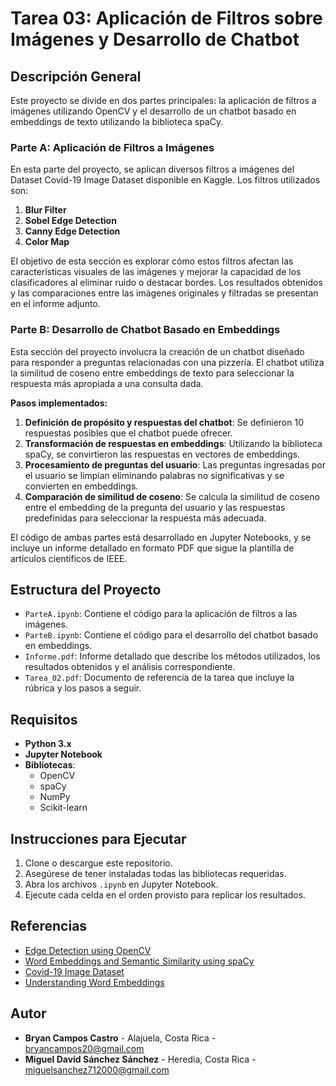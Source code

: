 # Tarea 03: Aplicación de Filtros sobre Imágenes y Desarrollo de Chatbot

## Descripción General

Este proyecto se divide en dos partes principales: la aplicación de filtros a imágenes utilizando OpenCV y el desarrollo de un chatbot basado en embeddings de texto utilizando la biblioteca spaCy.

### Parte A: Aplicación de Filtros a Imágenes

En esta parte del proyecto, se aplican diversos filtros a imágenes del Dataset Covid-19 Image Dataset disponible en Kaggle. Los filtros utilizados son:

1. **Blur Filter**
2. **Sobel Edge Detection**
3. **Canny Edge Detection**
4. **Color Map**

El objetivo de esta sección es explorar cómo estos filtros afectan las características visuales de las imágenes y mejorar la capacidad de los clasificadores al eliminar ruido o destacar bordes. Los resultados obtenidos y las comparaciones entre las imágenes originales y filtradas se presentan en el informe adjunto.

### Parte B: Desarrollo de Chatbot Basado en Embeddings

Esta sección del proyecto involucra la creación de un chatbot diseñado para responder a preguntas relacionadas con una pizzería. El chatbot utiliza la similitud de coseno entre embeddings de texto para seleccionar la respuesta más apropiada a una consulta dada.

**Pasos implementados:**
1. **Definición de propósito y respuestas del chatbot**: Se definieron 10 respuestas posibles que el chatbot puede ofrecer.
2. **Transformación de respuestas en embeddings**: Utilizando la biblioteca spaCy, se convirtieron las respuestas en vectores de embeddings.
3. **Procesamiento de preguntas del usuario**: Las preguntas ingresadas por el usuario se limpian eliminando palabras no significativas y se convierten en embeddings.
4. **Comparación de similitud de coseno**: Se calcula la similitud de coseno entre el embedding de la pregunta del usuario y las respuestas predefinidas para seleccionar la respuesta más adecuada.

El código de ambas partes está desarrollado en Jupyter Notebooks, y se incluye un informe detallado en formato PDF que sigue la plantilla de artículos científicos de IEEE.

## Estructura del Proyecto

- `ParteA.ipynb`: Contiene el código para la aplicación de filtros a las imágenes.
- `ParteB.ipynb`: Contiene el código para el desarrollo del chatbot basado en embeddings.
- `Informe.pdf`: Informe detallado que describe los métodos utilizados, los resultados obtenidos y el análisis correspondiente.
- `Tarea_02.pdf`: Documento de referencia de la tarea que incluye la rúbrica y los pasos a seguir.

## Requisitos

- **Python 3.x**
- **Jupyter Notebook**
- **Bibliotecas**:
  - OpenCV
  - spaCy
  - NumPy
  - Scikit-learn

## Instrucciones para Ejecutar

1. Clone o descargue este repositorio.
2. Asegúrese de tener instaladas todas las bibliotecas requeridas.
3. Abra los archivos `.ipynb` en Jupyter Notebook.
4. Ejecute cada celda en el orden provisto para replicar los resultados.

## Referencias

- [Edge Detection using OpenCV](https://learnopencv.com/edge-detection-using-opencv/)
- [Word Embeddings and Semantic Similarity using spaCy](https://ashutoshtripathi.com/2020/09/04/word2vec-and-semantic-similarity-using-spacy-nlp-spacy-series-part-7/)
- [Covid-19 Image Dataset](https://www.kaggle.com/datasets/pranavraikokte/covid19-image-dataset)
- [Understanding Word Embeddings](https://www.freecodecamp.org/news/understanding-word-embeddings-the-building-blocks-of-nlp-and-gpts/)

## Autor

- **Bryan Campos Castro** - Alajuela, Costa Rica - [bryancampos20@gmail.com](mailto:bryancampos20@gmail.com)
- **Miguel David Sánchez Sánchez** - Heredia, Costa Rica - [miguelsanchez712000@gmail.com](mailto:miguelsanchez712000@gmail.com)
